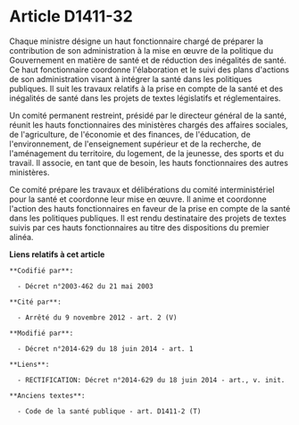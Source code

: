 # Article D1411-32

Chaque ministre désigne un haut fonctionnaire chargé de préparer la contribution de son administration à la mise en œuvre de
la politique du Gouvernement en matière de santé et de réduction des inégalités de santé. Ce haut fonctionnaire coordonne
l'élaboration et le suivi des plans d'actions de son administration visant à intégrer la santé dans les politiques publiques.
Il suit les travaux relatifs à la prise en compte de la santé et des inégalités de santé dans les projets de textes
législatifs et réglementaires. 

Un comité permanent restreint, présidé par le directeur général de la santé, réunit les hauts fonctionnaires des ministères
chargés des affaires sociales, de l'agriculture, de l'économie et des finances, de l'éducation, de l'environnement, de
l'enseignement supérieur et de la recherche, de l'aménagement du territoire, du logement, de la jeunesse, des sports et du
travail. Il associe, en tant que de besoin, les hauts fonctionnaires des autres ministères. 

Ce comité prépare les travaux et délibérations du comité interministériel pour la santé et coordonne leur mise en œuvre. Il
anime et coordonne l'action des hauts fonctionnaires en faveur de la prise en compte de la santé dans les politiques
publiques. Il est rendu destinataire des projets de textes suivis par ces hauts fonctionnaires au titre des dispositions du
premier alinéa.

**Liens relatifs à cet article**

	**Codifié par**:

	  - Décret n°2003-462 du 21 mai 2003

	**Cité par**:

	  - Arrêté du 9 novembre 2012 - art. 2 (V)

	**Modifié par**:

	  - Décret n°2014-629 du 18 juin 2014 - art. 1

	**Liens**:

	  - RECTIFICATION: Décret n°2014-629 du 18 juin 2014 - art., v. init.

	**Anciens textes**:

	  - Code de la santé publique - art. D1411-2 (T)
